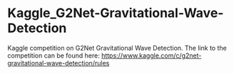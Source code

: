 # Kaggle_G2Net-Gravitational-Wave-Detection
Kaggle competition on G2Net Gravitational Wave Detection. The link to the competition can be found here:
https://www.kaggle.com/c/g2net-gravitational-wave-detection/rules
